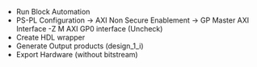 * Run Block Automation
* PS-PL Configuration -> AXI Non Secure Enablement -> GP Master AXI Interface -Z M AXI GP0 interface (Uncheck)
* Create HDL wrapper
* Generate Output products (design_1_i)
* Export Hardware (without bitstream)
